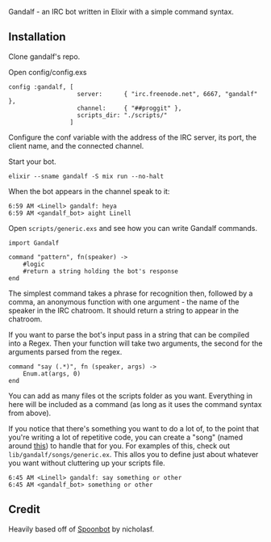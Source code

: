 Gandalf - an IRC bot written in Elixir with a simple command syntax.

## Installation

Clone gandalf's repo.

Open config/config.exs 

```
config :gandalf, [ 
                   server:      { "irc.freenode.net", 6667, "gandalf" },
                   channel:     { "##proggit" },
                   scripts_dir: "./scripts/"
                 ]
```
Configure the conf variable with the address of the IRC server, its port, the client name, 
and the connected channel.

Start your bot.

```
elixir --sname gandalf -S mix run --no-halt
```

When the bot appears in the channel speak to it:

```
6:59 AM <Linell> gandalf: heya
6:59 AM <gandalf_bot> aight Linell

```

Open `scripts/generic.exs` and see how you can write Gandalf commands.

```
import Gandalf

command "pattern", fn(speaker) -> 
    #logic
    #return a string holding the bot's response
end
```

The simplest command takes a phrase for recognition then, followed by a comma, an anonymous 
function with one argument - the name of the speaker in the IRC chatroom. It should return a 
string to appear in the chatroom.

If you want to parse the bot's input pass in a string that can be compiled into a Regex. 
Then your function will take two arguments, the second for the arguments parsed from the 
regex.

```
command "say (.*)", fn (speaker, args) -> 
    Enum.at(args, 0) 
end
```

You can add as many files ot the scripts folder as you want. Everything in here will be
included as a command (as long as it uses the command syntax from above).

If you notice that there's something you want to do a lot of, to the point that you're 
writing a lot of repetitive code, you can create a "song" (named around 
[this](http://lotr.wikia.com/wiki/Music_of_the_Ainur)) to handle that for you. For examples
of this, check out `lib/gandalf/songs/generic.ex`. This allos you to define just about
whatever you want without cluttering up your scripts file.

```
6:45 AM <Linell> gandalf: say something or other
6:45 AM <gandalf_bot> something or other
````

## Credit

Heavily based off of [Spoonbot](https://github.com/nicholasf/spoonbot) by nicholasf.
